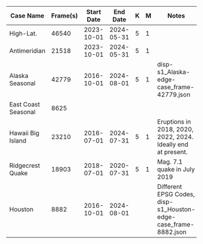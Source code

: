 | Case Name           | Frame(s) | Start Date | End Date   | K   | M   | Notes                                                           |
| ------------------- | -------- | ---------- | ---------- | --- | --- | --------------------------------------------------------------- |
| High-Lat.           | 46540    | 2023-10-01 | 2024-05-31 | 5   | 1   |                                                                 |
| Antimeridian        | 21518    | 2023-10-01 | 2024-05-31 | 5   | 1   |                                                                 |
| Alaska Seasonal     | 42779    | 2016-10-01 | 2024-08-01 | 5   | 1   | disp-s1_Alaska-edge-case_frame-42779.json                       |
| East Coast Seasonal | 8625     |            |            |     |     |                                                                 |
| Hawaii Big Island   | 23210    | 2016-07-01 | 2024-07-31 | 5   | 1   | Eruptions in 2018, 2020, 2022, 2024. Ideally end at present.    |
| Ridgecrest Quake    | 18903    | 2018-07-01 | 2020-07-31 | 5   | 1   | Mag. 7.1 quake in July 2019                                     |
| Houston             | 8882     | 2016-10-01 | 2024-08-01 |     |     | Different EPSG Codes, disp-s1_Houston-edge-case_frame-8882.json |
